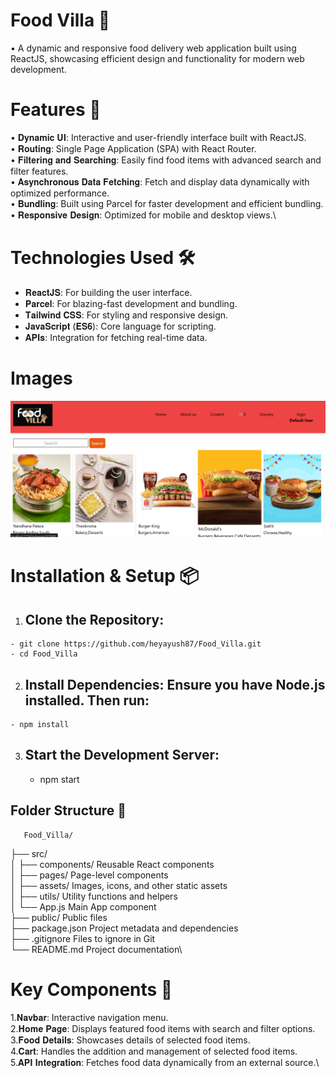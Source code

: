 # Food Villa 🍴
   • A dynamic and responsive food delivery web application built using ReactJS, showcasing efficient design and functionality for modern web development.

# Features 🚀
  • 𝐃𝐲𝐧𝐚𝐦𝐢𝐜 𝐔𝐈: Interactive and user-friendly interface built with ReactJS.\
  • 𝐑𝐨𝐮𝐭𝐢𝐧𝐠: Single Page Application (SPA) with React Router.\
  • 𝐅𝐢𝐥𝐭𝐞𝐫𝐢𝐧𝐠 𝐚𝐧𝐝 𝐒𝐞𝐚𝐫𝐜𝐡𝐢𝐧𝐠: Easily find food items with advanced search and filter features.\
  • 𝐀𝐬𝐲𝐧𝐜𝐡𝐫𝐨𝐧𝐨𝐮𝐬 𝐃𝐚𝐭𝐚 𝐅𝐞𝐭𝐜𝐡𝐢𝐧𝐠: Fetch and display data dynamically with optimized performance.\
  • 𝐁𝐮𝐧𝐝𝐥𝐢𝐧𝐠: Built using Parcel for faster development and efficient bundling.\
  • 𝐑𝐞𝐬𝐩𝐨𝐧𝐬𝐢𝐯𝐞 𝐃𝐞𝐬𝐢𝐠𝐧: Optimized for mobile and desktop views.\

# Technologies Used 🛠️
  - 𝐑𝐞𝐚𝐜𝐭𝐉𝐒: For building the user interface.
  - 𝐏𝐚𝐫𝐜𝐞𝐥: For blazing-fast development and bundling.
  - 𝐓𝐚𝐢𝐥𝐰𝐢𝐧𝐝 𝐂𝐒𝐒: For styling and responsive design.
  - 𝐉𝐚𝐯𝐚𝐒𝐜𝐫𝐢𝐩𝐭 (𝐄𝐒𝟔): Core language for scripting.
  - 𝐀𝐏𝐈𝐬: Integration for fetching real-time data.

# Images 
![Alt text](https://github.com/heyayush87/Food_Villa/blob/d04f673eb4b2c139fd88e6309ef391da11fa4509/Screenshot%202024-12-10%20193425.png)
 

 # Installation & Setup 📦

  1. ## Clone the Repository: 
    - git clone https://github.com/heyayush87/Food_Villa.git
    - cd Food_Villa 

  2. ## Install Dependencies: Ensure you have Node.js installed. Then run:
    - npm install

  3. ## Start the Development Server:
     - npm start
       
  ## Folder Structure 📁

       Food_Villa/
├── src/ \
│   ├── components/         Reusable React components\
│   ├── pages/              Page-level components\
│   ├── assets/             Images, icons, and other static assets\
│   ├── utils/              Utility functions and helpers\
│   └── App.js              Main App component\
├── public/                 Public files\
├── package.json            Project metadata and dependencies\
├── .gitignore              Files to ignore in Git\
└── README.md               Project documentation\


# Key Components 🧩

 1.𝐍𝐚𝐯𝐛𝐚𝐫: Interactive navigation menu.\
 2.𝐇𝐨𝐦𝐞 𝐏𝐚𝐠𝐞: Displays featured food items with search and filter options.\
 3.𝐅𝐨𝐨𝐝 𝐃𝐞𝐭𝐚𝐢𝐥𝐬: Showcases details of selected food items.\
 4.𝐂𝐚𝐫𝐭: Handles the addition and management of selected food items.\
 5.𝐀𝐏𝐈 𝐈𝐧𝐭𝐞𝐠𝐫𝐚𝐭𝐢𝐨𝐧: Fetches food data dynamically from an external source.\
